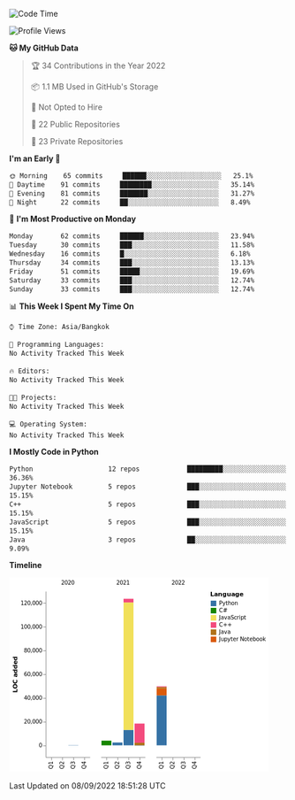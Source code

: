 <!--START_SECTION:waka-->
![Code Time](http://img.shields.io/badge/Code%20Time-822%20hrs%2041%20mins-blue)

![Profile Views](http://img.shields.io/badge/Profile%20Views-4-blue)

**🐱 My GitHub Data** 

> 🏆 34 Contributions in the Year 2022
 > 
> 📦 1.1 MB Used in GitHub's Storage 
 > 
> 🚫 Not Opted to Hire
 > 
> 📜 22 Public Repositories 
 > 
> 🔑 23 Private Repositories  
 > 
**I'm an Early 🐤** 

```text
🌞 Morning    65 commits     ██████░░░░░░░░░░░░░░░░░░░   25.1% 
🌆 Daytime    91 commits     ████████░░░░░░░░░░░░░░░░░   35.14% 
🌃 Evening    81 commits     ███████░░░░░░░░░░░░░░░░░░   31.27% 
🌙 Night      22 commits     ██░░░░░░░░░░░░░░░░░░░░░░░   8.49%

```
📅 **I'm Most Productive on Monday** 

```text
Monday       62 commits     ██████░░░░░░░░░░░░░░░░░░░   23.94% 
Tuesday      30 commits     ███░░░░░░░░░░░░░░░░░░░░░░   11.58% 
Wednesday    16 commits     █░░░░░░░░░░░░░░░░░░░░░░░░   6.18% 
Thursday     34 commits     ███░░░░░░░░░░░░░░░░░░░░░░   13.13% 
Friday       51 commits     █████░░░░░░░░░░░░░░░░░░░░   19.69% 
Saturday     33 commits     ███░░░░░░░░░░░░░░░░░░░░░░   12.74% 
Sunday       33 commits     ███░░░░░░░░░░░░░░░░░░░░░░   12.74%

```


📊 **This Week I Spent My Time On** 

```text
⌚︎ Time Zone: Asia/Bangkok

💬 Programming Languages: 
No Activity Tracked This Week

🔥 Editors: 
No Activity Tracked This Week

🐱‍💻 Projects: 
No Activity Tracked This Week

💻 Operating System: 
No Activity Tracked This Week

```

**I Mostly Code in Python** 

```text
Python                   12 repos            █████████░░░░░░░░░░░░░░░░   36.36% 
Jupyter Notebook         5 repos             ███░░░░░░░░░░░░░░░░░░░░░░   15.15% 
C++                      5 repos             ███░░░░░░░░░░░░░░░░░░░░░░   15.15% 
JavaScript               5 repos             ███░░░░░░░░░░░░░░░░░░░░░░   15.15% 
Java                     3 repos             ██░░░░░░░░░░░░░░░░░░░░░░░   9.09%

```


**Timeline**

![Chart not found](https://raw.githubusercontent.com/pntt3011/pntt3011/main/charts/bar_graph.png) 


 Last Updated on 08/09/2022 18:51:28 UTC
<!--END_SECTION:waka-->
